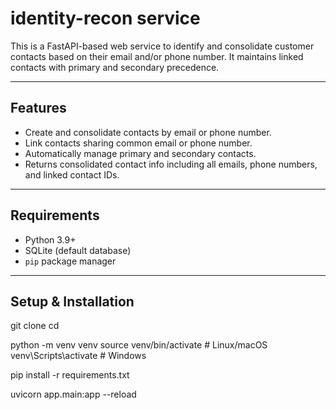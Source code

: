 # identity-recon service

This is a FastAPI-based web service to identify and consolidate customer contacts based on their email and/or phone number. It maintains linked contacts with primary and secondary precedence.

---

## Features

- Create and consolidate contacts by email or phone number.
- Link contacts sharing common email or phone number.
- Automatically manage primary and secondary contacts.
- Returns consolidated contact info including all emails, phone numbers, and linked contact IDs.

---

## Requirements

- Python 3.9+
- SQLite (default database)
- `pip` package manager

---

## Setup & Installation


git clone <repo-url>
cd <repo-directory>

python -m venv venv
source venv/bin/activate  # Linux/macOS
venv\Scripts\activate     # Windows

pip install -r requirements.txt

uvicorn app.main:app --reload

